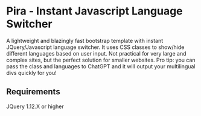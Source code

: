 # Pira - Instant Javascript Language Switcher
A lightweight and blazingly fast bootstrap template with instant JQuery/Javascript language switcher. It uses CSS classes to show/hide different languages based on user input. Not practical for very large and complex sites, but the perfect solution for smaller websites. Pro tip: you can pass the class and languages to ChatGPT and it will output your multilingual divs quickly for you!

## Requirements
JQuery 1.12.X or higher

